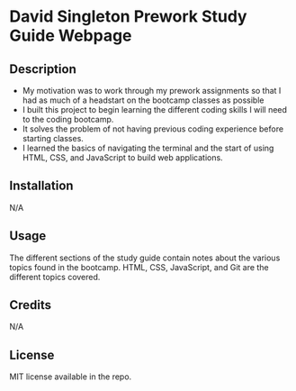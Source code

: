 # David Singleton Prework Study Guide Webpage

## Description

- My motivation was to work through my prework assignments so that I had as much of a headstart on the bootcamp classes as possible
- I built this project to begin learning the different coding skills I will need to the coding bootcamp.
- It solves the problem of not having previous coding experience before starting classes.
- I learned the basics of navigating the terminal and the start of using HTML, CSS, and JavaScript to build web applications.


## Installation

N/A

## Usage

The different sections of the study guide contain notes about the various topics found in the bootcamp.  HTML, CSS, JavaScript, and Git are the different topics covered.

## Credits

N/A

## License

MIT license available in the repo.

